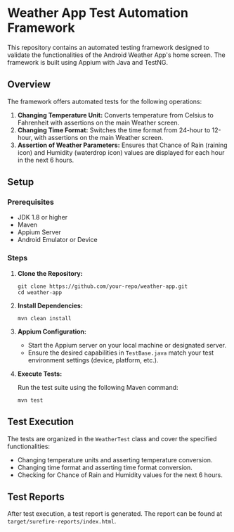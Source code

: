 # Weather App Test Automation Framework

This repository contains an automated testing framework designed to validate the functionalities of the Android Weather
App's home screen. The framework is built using Appium with Java and TestNG.

## Overview

The framework offers automated tests for the following operations:

1. **Changing Temperature Unit:** Converts temperature from Celsius to Fahrenheit with assertions on the main Weather
   screen.
2. **Changing Time Format:** Switches the time format from 24-hour to 12-hour, with assertions on the main Weather
   screen.
3. **Assertion of Weather Parameters:** Ensures that Chance of Rain (raining icon) and Humidity (waterdrop icon) values
   are displayed for each hour in the next 6 hours.

## Setup

### Prerequisites

- JDK 1.8 or higher
- Maven
- Appium Server
- Android Emulator or Device

### Steps

1. **Clone the Repository:**

    ```
    git clone https://github.com/your-repo/weather-app.git
    cd weather-app
    ```

2. **Install Dependencies:**

    ```
    mvn clean install
    ```

3. **Appium Configuration:**

    - Start the Appium server on your local machine or designated server.
    - Ensure the desired capabilities in `TestBase.java` match your test environment settings (device, platform, etc.).

4. **Execute Tests:**

   Run the test suite using the following Maven command:

    ```
    mvn test
    ```

## Test Execution

The tests are organized in the `WeatherTest` class and cover the specified functionalities:

- Changing temperature units and asserting temperature conversion.
- Changing time format and asserting time format conversion.
- Checking for Chance of Rain and Humidity values for the next 6 hours.

## Test Reports

After test execution, a test report is generated. The report can be found at `target/surefire-reports/index.html`.
